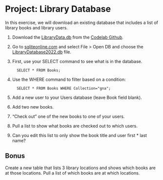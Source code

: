 <h1>Project: Library Database</h1>

In this exercise, we will download an existing database that includes a list of library books and library users. 

1. Download the <a href="https://github.com/LibraryCodeLab/LibraryDBusingSQL/blob/master/LibraryDatabase2022.db">LibraryData.db</a> from the <a href="https://github.com/LibraryCodeLab">Codelab Github</a>.  

2. Go to <a href="https://sqliteonline.com/">sqliteonline.com</a> and select File > Open DB and choose the <a href="https://github.com/LibraryCodeLab/LibraryDBusingSQL/blob/master/LibraryDatabase2022.db">LibraryDatabase2022.db</a> file. 

3. First, use your SELECT command to see what is in the database. 

         SELECT * FROM Books; 

4. Use the WHERE command to filter based on a condition: 

         SELECT * FROM Books WHERE Collection="gna"; 

5. Add a new user to your Users database (leave Book field blank). 

6. Add two new books. 

7. “Check out” one of the new books to one of your users. 

8. Pull a list to show what books are checked out to which users. 

9. Can you edit this list to only show the book title and user first * last name? 

<h2>Bonus</h2> Create a new table that lists 3 library locations and shows which books are at those locations. Pull a list of which books are at which locations. 



